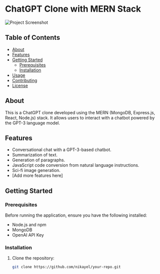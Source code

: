# ChatGPT Clone with MERN Stack

![Project Screenshot](screenshot.png)

## Table of Contents

- [About](#about)
- [Features](#features)
- [Getting Started](#getting-started)
  - [Prerequisites](#prerequisites)
  - [Installation](#installation)
- [Usage](#usage)
- [Contributing](#contributing)
- [License](#license)

## About

This is a ChatGPT clone developed using the MERN (MongoDB, Express.js, React, Node.js) stack. It allows users to interact with a chatbot powered by the GPT-3 language model.

## Features

- Conversational chat with a GPT-3-based chatbot.
- Summarization of text.
- Generation of paragraphs.
- JavaScript code conversion from natural language instructions.
- Sci-fi image generation.
- [Add more features here]

## Getting Started

### Prerequisites

Before running the application, ensure you have the following installed:

- Node.js and npm
- MongoDB
- OpenAI API Key

### Installation

1. Clone the repository:

   ```bash
   git clone https://github.com/nikayel/your-repo.git
   ```
